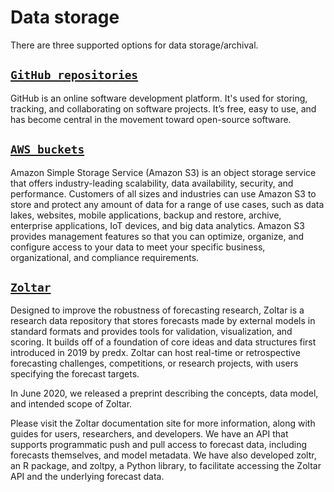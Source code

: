 # Data storage

There are three supported options for data storage/archival.

## [`GitHub repositories`](https://docs.github.com/en/repositories)  

GitHub is an online software development platform. It's used for storing, tracking, and collaborating on software projects. It’s free, easy to use, and has become central in the movement toward open-source software.


## [`AWS buckets`](https://docs.aws.amazon.com/AmazonS3/latest/userguide/Welcome.html)  

Amazon Simple Storage Service (Amazon S3) is an object storage service that offers industry-leading scalability, data availability, security, and performance. Customers of all sizes and industries can use Amazon S3 to store and protect any amount of data for a range of use cases, such as data lakes, websites, mobile applications, backup and restore, archive, enterprise applications, IoT devices, and big data analytics. Amazon S3 provides management features so that you can optimize, organize, and configure access to your data to meet your specific business, organizational, and compliance requirements.


## [`Zoltar`](https://zoltardata.com/about) 

Designed to improve the robustness of forecasting research, Zoltar is a research data repository that stores forecasts made by external models in standard formats and provides tools for validation, visualization, and scoring. It builds off of a foundation of core ideas and data structures first introduced in 2019 by predx. Zoltar can host real-time or retrospective forecasting challenges, competitions, or research projects, with users specifying the forecast targets.

In June 2020, we released a preprint describing the concepts, data model, and intended scope of Zoltar.

Please visit the Zoltar documentation site for more information, along with guides for users, researchers, and developers. We have an API that supports programmatic push and pull access to forecast data, including forecasts themselves, and model metadata. We have also developed zoltr, an R package, and zoltpy, a Python library, to facilitate accessing the Zoltar API and the underlying forecast data.
